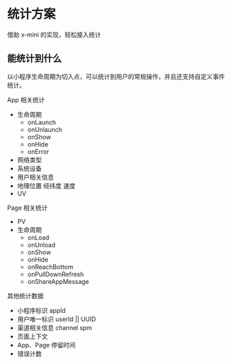 # 统计方案

借助 x-mini 的实现，轻松接入统计

## 能统计到什么

以小程序生命周期为切入点，可以统计到用户的常规操作，并且还支持自定义事件统计。

App 相关统计

- 生命周期
  - onLaunch
  - onUnlaunch
  - onShow
  - onHide
  - onError
- 网络类型
- 系统设备
- 用户相关信息
- 地理位置 经纬度 速度
- UV

Page 相关统计

- PV
- 生命周期
  - onLoad
  - onUnload
  - onShow
  - onHide
  - onReachBottom
  - onPullDownRefresh
  - onShareAppMessage

其他统计数据

- 小程序标识 appId
- 用户唯一标识 userId || UUID
- 渠道相关信息 channel spm
- 页面上下文
- App、Page 停留时间
- 错误计数
